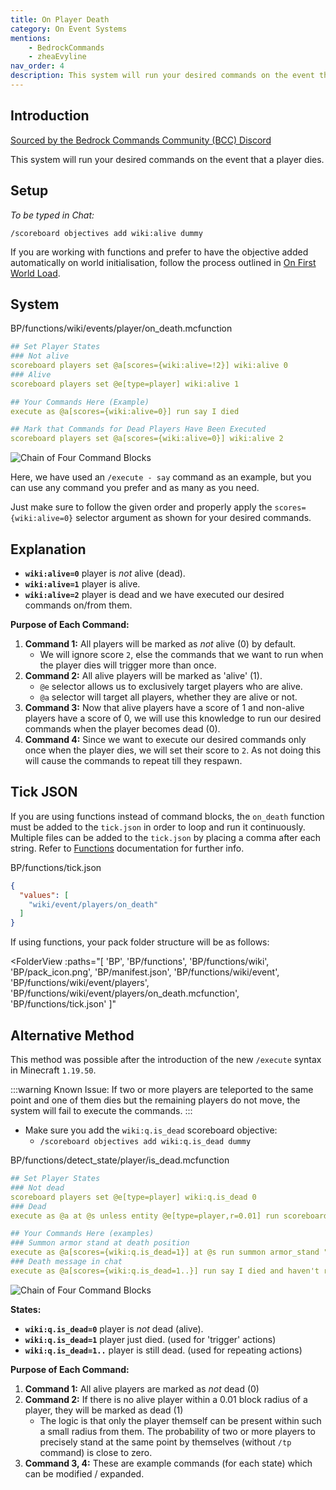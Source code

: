 ```yaml
---
title: On Player Death
category: On Event Systems
mentions:
    - BedrockCommands
    - zheaEvyline
nav_order: 4
description: This system will run your desired commands on the event that a player dies.
---
```


## Introduction

[Sourced by the Bedrock Commands Community (BCC) Discord](https://bedrockcommands.org/)

This system will run your desired commands on the event that a player dies.

## Setup

_To be typed in Chat:_

`/scoreboard objectives add wiki:alive dummy`

If you are working with functions and prefer to have the objective added automatically on world initialisation, follow the process outlined in [On First World Load](/commands/on-first-world-load).

## System

<CodeHeader>BP/functions/wiki/events/player/on_death.mcfunction</CodeHeader>

```yaml
## Set Player States
### Not alive
scoreboard players set @a[scores={wiki:alive=!2}] wiki:alive 0
### Alive
scoreboard players set @e[type=player] wiki:alive 1

## Your Commands Here (Example)
execute as @a[scores={wiki:alive=0}] run say I died

## Mark that Commands for Dead Players Have Been Executed
scoreboard players set @a[scores={wiki:alive=0}] wiki:alive 2
```

![Chain of Four Command Blocks](/assets/images/commands/command-block-chain/4.png)

Here, we have used an `/execute - say` command as an example, but you can use any command you prefer and as many as you need.

Just make sure to follow the given order and properly apply the `scores={wiki:alive=0}` selector argument as shown for your desired commands.

## Explanation

-   **`wiki:alive=0`** player is _not_ alive (dead).
-   **`wiki:alive=1`** player is alive.
-   **`wiki:alive=2`** player is dead and we have executed our desired commands on/from them.

**Purpose of Each Command:**

1. **Command 1:** All players will be marked as _not_ alive (0) by default.
    - We will ignore score `2`, else the commands that we want to run when the player dies will trigger more than once.
2. **Command 2:** All alive players will be marked as 'alive' (1).
    - `@e` selector allows us to exclusively target players who are alive.
    - `@a` selector will target all players, whether they are alive or not.
3. **Command 3:** Now that alive players have a score of 1 and non-alive players have a score of 0, we will use this knowledge to run our desired commands when the player becomes dead (0).
4. **Command 4:** Since we want to execute our desired commands only once when the player dies, we will set their score to `2`. As not doing this will cause the commands to repeat till they respawn.

## Tick JSON

If you are using functions instead of command blocks, the `on_death` function must be added to the `tick.json` in order to loop and run it continuously. Multiple files can be added to the `tick.json` by placing a comma after each string. Refer to [Functions](/commands/mcfunctions#tick-json) documentation for further info.

<CodeHeader>BP/functions/tick.json</CodeHeader>
```json
{
  "values": [
    "wiki/event/players/on_death"
  ]
}
```

If using functions, your pack folder structure will be as follows:

<FolderView
	:paths="[
    'BP',
    'BP/functions',
    'BP/functions/wiki',
    'BP/pack_icon.png',
    'BP/manifest.json',
    'BP/functions/wiki/event',
    'BP/functions/wiki/event/players',
    'BP/functions/wiki/event/players/on_death.mcfunction',
    'BP/functions/tick.json'
]"
></FolderView>

## Alternative Method

This method was possible after the introduction of the new `/execute` syntax in Minecraft `1.19.50`.

:::warning Known Issue:
If two or more players are teleported to the same point and one of them dies but the remaining players do not move, the system will fail to execute the commands.
:::

-   Make sure you add the `wiki:q.is_dead` scoreboard objective:
    -   `/scoreboard objectives add wiki:q.is_dead dummy`

<CodeHeader>BP/functions/detect_state/player/is_dead.mcfunction</CodeHeader>

```yaml
## Set Player States
### Not dead
scoreboard players set @e[type=player] wiki:q.is_dead 0
### Dead
execute as @a at @s unless entity @e[type=player,r=0.01] run scoreboard players add @s wiki:q.is_dead 1

## Your Commands Here (examples)
### Summon armor stand at death position
execute as @a[scores={wiki:q.is_dead=1}] at @s run summon armor_stand "Corpse" ~~~
### Death message in chat
execute as @a[scores={wiki:q.is_dead=1..}] run say I died and haven't respawned yet..
```

![Chain of Four Command Blocks](/assets/images/commands/command-block-chain/4.png)

**States:**

-   **`wiki:q.is_dead=0`** player is _not_ dead (alive).
-   **`wiki:q.is_dead=1`** player just died. (used for 'trigger' actions)
-   **`wiki:q.is_dead=1..`** player is still dead. (used for repeating actions)

**Purpose of Each Command:**

1. **Command 1:** All alive players are marked as _not_ dead (0)
2. **Command 2:** If there is no alive player within a 0.01 block radius of a player, they will be marked as dead (1)
    - The logic is that only the player themself can be present within such a small radius from them. The probability of two or more players to precisely stand at the same point by themselves (without `/tp` command) is close to zero.
3. **Command 3, 4:** These are example commands (for each state) which can be modified / expanded.
